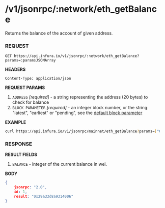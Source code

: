 # /v1/jsonrpc/:network/eth_getBalance

Returns the balance of the account of given address.

### REQUEST

`GET https://api.infura.io/v1/jsonrpc/:network/eth_getBalance?params=:paramsJSONArray`

**HEADERS**

`Content-Type: application/json`

**REQUEST PARAMS**
1. `ADDRESS` _[required]_ - a string representing the address (20 bytes) to check for balance
2. `BLOCK PARAMETER` _[required]_ - an integer block number, or the string "latest", "earliest" or "pending", see the [default block parameter](https://github.com/ethereum/wiki/wiki/JSON-RPC#the-default-block-parameter)

**EXAMPLE**
```bash
curl https://api.infura.io/v1/jsonrpc/mainnet/eth_getBalance?params=["0xc94770007dda54cF92009BFF0dE90c06F603a09f","latest"]
```

### RESPONSE

**RESULT FIELDS**
1. `BALANCE` - integer of the current balance in wei.

**BODY**

```json
{
    jsonrpc: "2.0",
    id: 1,
    result: "0x29a33d8a9314006"
}
```
